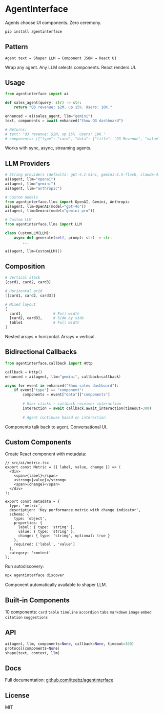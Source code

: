 # AgentInterface

Agents choose UI components. Zero ceremony.

```bash
pip install agentinterface
```

## Pattern

```
Agent text → Shaper LLM → Component JSON → React UI
```

Wrap any agent. Any LLM selects components. React renders UI.

## Usage

```python
from agentinterface import ai

def sales_agent(query: str) -> str:
    return "Q3 revenue: $2M, up 15%. Users: 10K."

enhanced = ai(sales_agent, llm="gemini")
text, components = await enhanced("Show Q3 dashboard")

# Returns:
# text: "Q3 revenue: $2M, up 15%. Users: 10K."
# components: [{"type": "card", "data": {"title": "Q3 Revenue", "value": "$2M"}}]
```

Works with sync, async, streaming agents.

## LLM Providers

```python
# String providers (defaults: gpt-4.1-mini, gemini-2.5-flash, claude-4.5-sonnet-latest)
ai(agent, llm="openai")
ai(agent, llm="gemini")
ai(agent, llm="anthropic")

# Custom models
from agentinterface.llms import OpenAI, Gemini, Anthropic
ai(agent, llm=OpenAI(model="gpt-4o"))
ai(agent, llm=Gemini(model="gemini-pro"))

# Custom LLM
from agentinterface.llms import LLM

class CustomLLM(LLM):
    async def generate(self, prompt: str) -> str:
        ...

ai(agent, llm=CustomLLM())
```

## Composition

```python
# Vertical stack
[card1, card2, card3]

# Horizontal grid
[[card1, card2, card3]]

# Mixed layout
[
  card1,              # Full width
  [card2, card3],     # Side by side
  table1              # Full width
]
```

Nested arrays = horizontal. Arrays = vertical.

## Bidirectional Callbacks

```python
from agentinterface.callback import Http

callback = Http()
enhanced = ai(agent, llm="gemini", callback=callback)

async for event in enhanced("Show sales dashboard"):
    if event["type"] == "component":
        components = event["data"]["components"]
        
        # User clicks → callback receives interaction
        interaction = await callback.await_interaction(timeout=300)
        
        # Agent continues based on interaction
```

Components talk back to agent. Conversational UI.

## Custom Components

Create React component with metadata:

```tsx
// src/ai/metric.tsx
export const Metric = ({ label, value, change }) => (
  <div>
    <span>{label}</span>
    <strong>{value}</strong>
    <span>{change}</span>
  </div>
);

export const metadata = {
  type: 'metric',
  description: 'Key performance metric with change indicator',
  schema: {
    type: 'object',
    properties: {
      label: { type: 'string' },
      value: { type: 'string' },
      change: { type: 'string', optional: true }
    },
    required: ['label', 'value']
  },
  category: 'content'
};
```

Run autodiscovery:

```bash
npx agentinterface discover
```

Component automatically available to shaper LLM.

## Built-in Components

10 components: `card` `table` `timeline` `accordion` `tabs` `markdown` `image` `embed` `citation` `suggestions`

## API

```python
ai(agent, llm, components=None, callback=None, timeout=300)
protocol(components=None)
shape(text, context, llm)
```

## Docs

Full documentation: [github.com/iteebz/agentinterface](https://github.com/iteebz/agentinterface)

## License

MIT